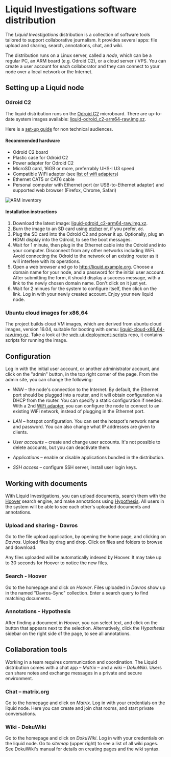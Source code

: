 # Liquid Investigations software distribution
The _Liquid Investigations_ distribution is a collection of software tools
tailored to support collaborative journalism. It provides several apps: file
upload and sharing, search, annotations, chat, and wiki.

The distribution runs on a Linux server, called a _node_, which can be a
regular PC, an ARM board (e.g. Odroid C2), or a cloud server / VPS. You can
create a user account for each collaborator and they can connect to your node
over a local network or the Internet.


## Setting up a Liquid node

### Odroid C2
The liquid distribution runs on the [Odroid C2][] microboard. There are
up-to-date system images available: [liquid-odroid_c2-arm64-raw.img.xz][].

Here is a [set-up guide](https://docs.google.com/document/d/1vPdmYQjvk3zANjnwF9_5n7JQWL0YUCRhEgTx9osHNog/edit?usp=sharing)  for non technical audiences.


#### Recommended hardware
* Odroid C2 board
* Plastic case for Odroid C2
* Power adapter for Odroid C2
* MicroSD card, 16GB or more, preferrably UHS-I U3 speed
* Compatible WiFi adapter (see [list of wifi adapters][])
* Ethernet CAT5 or CAT6 cable
* Personal computer with Ethernet port (or USB-to-Ethernet adapter) and
  supported web browser (Firefox, Chrome, Safari)

![ARM inventory](https://i.imgur.com/UABzXa4.png)

#### Installation instructions
1. Download the latest image: [liquid-odroid_c2-arm64-raw.img.xz][].
2. Burn the image to an SD card using [etcher][] or, if you prefer, `dd`.
3. Plug the SD card into the Odroid C2 and power it up. Optionally, plug an
   HDMI display into the Odroid, to see the boot messages.
4. Wait for 1 minute, then plug in the Ethernet cable into the Odroid and into
   your computer. Disconnect from any other networks including WiFi. Avoid
   connecting the Odroid to the network of an existing router as it will
   interfere with its operations.
5. Open a web browser and go to http://liquid.example.org. Choose a domain name
   for your node, and a password for the initial user account. After submitting
   the form, it should display a success message, with a link to the newly
   chosen domain name. Don't click on it just yet.
6. Wait for 2 minues for the system to configure itself, then click on the
   link. Log in with your newly created account. Enjoy your new liquid node.

[Odroid C2]: http://www.hardkernel.com/main/products/prdt_info.php?g_code=G145457216438
[liquid-odroid_c2-arm64-raw.img.xz]: https://jenkins.liquiddemo.org/job/setup-arm64/job/master/lastSuccessfulBuild/artifact/liquid-odroid_c2-arm64-raw.img.xz
[list of wifi adapters]: WiFi-Adapters.md
[etcher]: https://etcher.io


### Ubuntu cloud images for x86_64
The project builds cloud VM images, which are derived from ubuntu cloud images,
version 16.04, suitable for booting with qemu:
[liquid-cloud-x86_64-raw.img.gz][]. Take a look at the
[web-ui-deployment-scripts][] repo, it contains scripts for running the image.

[liquid-cloud-x86_64-raw.img.gz]: https://jenkins.liquiddemo.org/job/liquidinvestigations/job/setup/job/master/lastSuccessfulBuild/artifact/liquid-cloud-x86_64-raw.img.gz
[web-ui-deployment-scripts]: https://github.com/liquidinvestigations/web-ui-deployment-scripts

## Configuration
Log in with the initial user account, or another administrator account, and
click on the "admin" button, in the top right corner of the page. From the
admin site, you can change the following:

* *WAN* – the node's connection to the Internet. By default, the Ethernet port
  should be plugged into a router, and it will obtain configuration via DHCP
  from the router. You can specify a static configuration if needed. With a 2nd
  [WiFi adapter][], you can configure the node to connect to an existing WiFi
  network, instead of plugging in the Ethernet port.

* *LAN* – hotspot configuration. You can set the hotspot's network name and
  password. You can also change what IP addresses are given to clients.

* *User accounts* – create and change user accounts. It's not possible to
  delete accounts, but you can deactivate them.

* *Applications* – enable or disable applications bundled in the distribution.

* *SSH access* – configure SSH server, install user login keys.

[WiFi adapter]: WiFi-Adapters.md


## Working with documents
With Liquid Investigations, you can upload documents, search them with the
[Hoover][] search engine, and make annotations using [Hypothesis][]. All users
in the system will be able to see each other's uploaded documents and
annotations.

[Hoover]: https://hoover.github.io
[Hypothesis]: https://hypothes.is

### Upload and sharing - Davros
Go to the file upload application, by opening the home page, and clicking on
_Davros_. Upload files by drag and drop. Click on files and folders to browse
and download.

Any files uploaded will be automatically indexed by Hoover. It may take up to
30 seconds for Hoover to notice the new files.

### Search - Hoover
Go to the homepage and click on _Hoover_. Files uploaded in _Davros_ show up in
the named "Davros-Sync" collection. Enter a search query to find matching
documents.

### Annotations - Hypothesis
After finding a document in _Hoover_, you can select text, and click on the
button that appears next to the selection. Alternatively, click the
_Hypothesis_ sidebar on the right side of the page, to see all annotations.


## Collaboration tools
Working in a team requires communication and coordination. The Liquid
distribution comes with a chat app – _Matrix_ – and a wiki – _DokuWiki_. Users
can share notes and exchange messages in a private and secure environment.

### Chat – matrix.org
Go to the homepage and click on _Matrix_. Log in with your credentials on the
liquid node. Here you can create and join chat rooms, and start private
conversations.

### Wiki - DokuWiki
Go to the homepage and click on _DokuWiki_. Log in with your credentials on the
liquid node. Go to _sitemap_ (upper right) to see a list of all wiki pages. See
DokuWiki's manual for details on creating pages and the wiki syntax.
